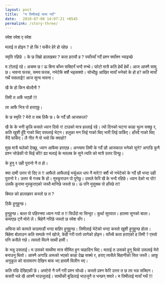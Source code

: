 ```yaml
---
layout: post
title:  "म तिमीलाई माया गर्थे"
date:   2018-07-08 14:07:21 +0545
permalink: /story-three/
---
```


रमेश रमेश ए रमेश

मलाई त होइन ? हो कि ! फर्केर हेरे हो रहेछ ।

स्मृति रहिछे । के छ तिम्रो हालखबर ? कता हरायौ ह ? स्याँस्याँ गर्दै प्रश्न फ्याँक्न भ्याइच्छे

म टोलाई रहे। अचम्म छ ! ऊ बिना बाँच्न सक्दिनँ भन्दै रुन्थे। फोटो मात्रै कति हेर्थे हेर्थे। आज आफ्नै सामु छ। भावना फरक, समय फरक, नभेटेकै बर्षौ भइसक्यो। सोच्दैछु आखिर मायाँ भनेको के हो ह? कति मायाँ गर्थे यसलाई!! आज सुन्य भावना।

खै के हो किन बोल्दैनौ ?

तिमी त अर्कै भएछौ !!!

ला आफै भित्र पो हराएछु।

के छ स्मृति ? मेरो त सब ठिकै छ। के गर्दै छौ आजकाल?

खै के के भनी कुन्नि कसले ध्यान दियो र! टाउको मात्र हल्लाई रहे। त्यो दिनको घटना काहा भुल्न सक्छु र, कति खुशी हुँदै गाको थिए यसलाई भेट्न। हलुका मन लिई गाको थिए भारी लिई फर्किए। हाँस्दै गाको थिए रुँदै फर्किए। लै गीत नै पो भयो कि क्याहो?

मुख मात्रै चलेको देख्छु, ध्यान आफैमा हराएछ। अन्त्यमा तिमी के गर्दै छौ आजकाल भनेको सुने? अगाडि कुनै प्रश्न जोडेकी पो थिई की!! ह्या मलाई के मतलब के सुने त्यति को मात्रै उत्तर दिन्छु।

के हुनु र उही पुरानो नै त हो।

क्या दामी उत्तर पो दिए त !! आफैले आफैलाई भर्चुअल धाप नै मारे!!! बर्षौ भो नभेटेको के गर्दै छौ भन्दा उही पुरानो रे। उत्तर चै गजब कै हो। मुस्कुराउन पो पुगेछु। उसले फेरि खै के भन्दै रहिछे। ध्यान देको भा पो!! उसकै कुरामा मुस्कुराएको जस्तै मानिछे जस्तो छ। ऊ पनि मुसुक्क पो हाँस्छे त!!

बिमल को हालखवर कस्तो छ त ?

ठिकै हुनुहुन्छ।

हुनुहुन्छ। बल्ल पो पहिरनमा ध्यान गयो त !!
सिउँदो मा सिन्दुर। कुर्था सुरवाल। हातमा सुनको बाला। कमाएछ ट्नै मोरो ले। बिहेनै गरिछे जस्तो छ रमेश सँग।

अफिस को कामले काठमाडौं भन्दा बाहिर हुनुहुन्छ। तिमीलाई भेटेको भन्दा कस्तो खुशी हुनुहुन्छ होला। बिहेमा बोलाउन कति सम्पर्क गर्न खोजे, केही गरी पत्तो लागेको होइन। साँच्चै कता हराएको ह तिमी ? एस्तो पनि कसैले गर्छ। त्यस्तो मिल्ने साथी हामी।

के भन्नु उसलाई। म उसको साथीमा मात्र सीमित हुन चाहादिन थिए। मलाई त उसको हुनु थियो उसलाई मेरो बनाउनु थियो। आफ्नै अगाडि अरूको भएको काहा देख्न सक्थे र, हराए त्यसैले बिहानीको सित जस्तै। आफू अनुकूल को वातावरण देखिन बाफ भए हावामै विलीन भए।

कति पछि देखिएकी छे। अफ्टेरो नै पर्ने गरी प्रश्न सोध्छे। कस्तो प्रश्न फेरि उत्तर त छ तर भन्न सक्दिन। कसरी भन्ने खै आफ्नै भाउजुलाई। साथीकी बुडिलाई भाउजुनै त भन्छन् क्यारे। म तिमीलाई मायाँ गर्थे !!!
